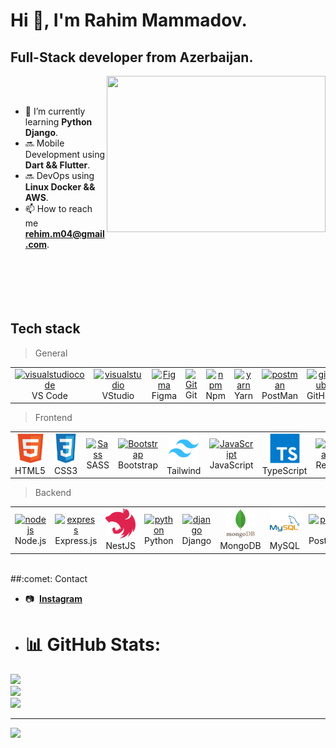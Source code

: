 <h1 align="left">Hi 👋, I'm Rahim Mammadov.</h1>

<div>

</div>
 
<h2 align="left">Full-Stack developer from Azerbaijan.</h2>
<a>
  <img src="https://raw.githubusercontent.com/abhisheknaiidu/abhisheknaiidu/master/code.gif" alt="" align="right" width="350" height="250"/>
</a>
<br>
<br>



- 🌱 I’m currently learning **Python Django**.
- 🔜 Mobile Development using **Dart && Flutter**.
- 🔜 DevOps using **Linux Docker && AWS**.
- 📫 How to reach me **rehim.m04@gmail.com**.
  <br>
  <br>
  <br>
  <br>
  <br>
  <br>




<h2 align="left" id="rahim-stack">Tech stack</h2>

>  General
 
<table width='100%'>
  <tr>
   <td align="center" width="96"> 
        <a href="https://code.visualstudio.com/" target="_blank" rel="noreferrer"> 
            <img src="https://upload.wikimedia.org/wikipedia/commons/thumb/9/9a/Visual_Studio_Code_1.35_icon.svg/1200px-Visual_Studio_Code_1.35_icon.svg.png" alt="visualstudiocode" width="48" height="48"/> 
        </a>
        <br>VS Code
    </td>
   <td align="center" width="96"> 
        <a href="https://visualstudio.microsoft.com/" target="_blank" rel="noreferrer"> 
            <img src="https://upload.wikimedia.org/wikipedia/commons/thumb/2/2c/Visual_Studio_Icon_2022.svg/800px-Visual_Studio_Icon_2022.svg.png" alt="visualstudio" width="48" height="48"/> 
        </a>
        <br>VStudio
    </td>
    <td align="center" width="96">
      <a href="https://www.figma.com/" >
        <img src="https://upload.wikimedia.org/wikipedia/commons/3/33/Figma-logo.svg" width="45" height="45" alt="Figma" />
      </a>
      <br>Figma
    </td>
    <td align="center" width="96">
      <a href="https://git-scm.com/" >
        <img src="https://upload.wikimedia.org/wikipedia/commons/thumb/3/3f/Git_icon.svg/1200px-Git_icon.svg.png" width="48" height="48" alt="Git" />
      </a>
      <br>Git
    </td>
    <td align="center" width="96"> 
      <a href="https://www.npmjs.com/" >
        <img src="https://brandeps.com/icon-download/N/Npm-icon-vector-05.svg" width="48" height="48" alt="npm" />
      </a>
      <br>Npm
    </td>
   <td align="center" width="96"> 
      <a href="https://yarnpkg.com/" >
        <img src="https://seeklogo.com/images/Y/yarn-logo-F5E7A65FA2-seeklogo.com.png" width="48" height="48" alt="yarn" />
      </a>
      <br>Yarn
    </td>
    <td align="center" width="96"> 
        <a href="https://www.postman.com/" target="_blank" rel="noreferrer"> 
            <img src="https://www.vectorlogo.zone/logos/getpostman/getpostman-icon.svg" alt="postman" width="48" height="48"/> 
        </a>
        <br>PostMan
    </td>
   <td align="center" width="96"> 
        <a href="https://github.com/" target="_blank" rel="noreferrer"> 
            <img src="https://static-00.iconduck.com/assets.00/github-icon-2048x1988-jzvzcf2t.png" alt="github" width="48" height="48"/> 
        </a>
        <br>GitHub
    </td>
   <td align="center" width="96">
        <a href="https://www.docker.com/" target="_blank" rel="noreferrer"> 
            <img src="https://upload.wikimedia.org/wikipedia/commons/e/ea/Docker_%28container_engine%29_logo_%28cropped%29.png" alt="docker" width="72" height="48"/> 
        </a>
        <br>Docker
    </td>
  </tr> 
</table>

>  Frontend
 
<table width='100%'> 
    <tr>
        <td align="center" width="96">
            <a href="#rahim-stack">
              <img src="https://raw.githubusercontent.com/devicons/devicon/1119b9f84c0290e0f0b38982099a2bd027a48bf1/icons/html5/html5-original.svg" width="48" height="48" alt="Html5" />
            </a>
            <br>HTML5
        </td>
        <td align="center" width="96"> 
            <a href="#rahim-stack" >
              <img src="https://raw.githubusercontent.com/devicons/devicon/1119b9f84c0290e0f0b38982099a2bd027a48bf1/icons/css3/css3-original.svg" width="48" height="48" alt="css3" />
            </a>
            <br>CSS3
        </td>
        <td align="center" width="96">
            <a href="https://sass-lang.com/">
              <img src="https://brandeps.com/icon-download/S/Sass-icon-vector-04.svg" width="48" height="48" alt="Sass" />
            </a>
            <br>SASS
        </td>
        <td align="center" width="96">
            <a href="https://getbootstrap.com/">
              <img src="https://getbootstrap.com/docs/5.3/assets/brand/bootstrap-logo-shadow.png" width="56" height="48" alt="Bootstrap" />
            </a>
            <br>Bootstrap
        </td>
            <td align="center" width="96">
            <a href="https://tailwindcss.com/">
              <img src="https://raw.githubusercontent.com/devicons/devicon/master/icons/tailwindcss/tailwindcss-plain.svg" width="48" height="48" alt="Bootstrap" />
            </a>
            <br>Tailwind
        </td>
    <td align="center" width="96">
      <a href="#rahim-stack">
        <img src="https://upload.wikimedia.org/wikipedia/commons/thumb/9/99/Unofficial_JavaScript_logo_2.svg/1024px-Unofficial_JavaScript_logo_2.svg.png" width="48" height="48" alt="JavaScript"/>
      </a>
      <br>JavaScript
    </td>
    <td align="center" width="96">
        <a href="https://www.typescriptlang.org/" target="_blank" rel="noreferrer"> <img src="https://raw.githubusercontent.com/devicons/devicon/master/icons/typescript/typescript-original.svg"             alt="typescript" width="48" height="48"/> </a>
        <br>TypeScript
      </td>
      <td align="center" width="96">
      <a href="https://react.dev/">
        <img src="https://upload.wikimedia.org/wikipedia/commons/thumb/a/a7/React-icon.svg/2300px-React-icon.svg.png" width="56" height="48" alt="React" />
      </a>
      <br>React 
    </td>
    </td>
  <td align="center" width="96">
        <a href="https://nextjs.org/" target="_blank" rel="noreferrer"> 
            <img src="https://www.drupal.org/files/project-images/nextjs-icon-dark-background.png" alt="nextjs"     
            width="48" height="48"/> 
        </a>
      <br>Next.js
    </td>
    <td align="center" width="96">
        <a href="https://redux.js.org/" target="_blank" rel="noreferrer"> 
            <img src="https://raw.githubusercontent.com/devicons/devicon/master/icons/redux/redux-original.svg" alt="redux" width="48" height="48"/> 
        </a>
        <br>Redux
    </td>
  </tr> 
</table>

>  Backend
 
<table width='100%'> 
    <tr>
    <td align="center" width="96">
        <a href="https://nodejs.org/en" target="_blank" rel="noreferrer"> 
            <img src="https://seeklogo.com/images/N/nodejs-logo-FBE122E377-seeklogo.com.png" alt="nodejs" width="48" height="48"/> 
        </a>
      <br>Node.js
    </td>
     <td align="center" width="96">
        <a href="https://expressjs.com/" target="_blank" rel="noreferrer"> 
            <img src="https://raw.githubusercontent.com/danielcranney/readme-generator/main/public/icons/skills/express-colored-dark.svg" alt="express" width="48" height="48"/> 
        </a>
      <br>Express.js
    </td>
    <td align="center" width="96">
        <a href="https://nestjs.com/" target="_blank" rel="noreferrer"> 
            <img src="https://raw.githubusercontent.com/devicons/devicon/master/icons/nestjs/nestjs-plain.svg" alt="nestjs" width="48" height="48"/> 
        </a>
      <br>NestJS
    </td>
     <td align="center" width="96">
        <a href="https://www.python.org/" target="_blank" rel="noreferrer"> 
            <img src="https://upload.wikimedia.org/wikipedia/commons/thumb/c/c3/Python-logo-notext.svg/1869px-Python-logo-notext.svg.png" alt="python" width="48" height="48"/> 
        </a>
      <br>Python
    </td>
    <td align="center" width="96">
        <a href="https://www.djangoproject.com/" target="_blank" rel="noreferrer"> 
            <img src="https://cdn.worldvectorlogo.com/logos/django.svg" alt="django" width="48" height="48"/> 
        </a>
      <br>Django 
    </td>
     <td align="center" width="96">
        <a href="https://www.mongodb.com/" target="_blank" rel="noreferrer"> 
            <img src="https://raw.githubusercontent.com/devicons/devicon/master/icons/mongodb/mongodb-original-wordmark.svg" alt="mongodb" width="48" height="48"/> 
        </a>
      <br>MongoDB
    </td>
    <td align="center" width="96">
        <a href="https://www.mysql.com/" target="_blank" rel="noreferrer"> 
            <img src="https://raw.githubusercontent.com/devicons/devicon/master/icons/mysql/mysql-original-wordmark.svg" alt="mysql" width="48" height="48"/> 
        </a>
        <br>MySQL
    </td>
    <td align="center" width="96">
        <a href="https://www.postgresql.org/" target="_blank" rel="noreferrer"> 
            <img src="https://raw.githubusercontent.com/danielcranney/readme-generator/main/public/icons/skills/postgresql-colored.svg" alt="postgresql" width="48" height="48"/> 
        </a>
        <br>PostgreSQL
    </td>
     <td align="center" width="96">
        <a href="https://www.prisma.io/" target="_blank" rel="noreferrer"> 
            <img src="https://www.svgrepo.com/show/374002/prisma.svg" alt="prisma" width="48" height="48"/> 
        </a>
        <br>Prisma
    </td>
     <td align="center" width="96"> 
        <a href="https://graphql.org/" target="_blank" rel="noreferrer"> 
            <img src="https://upload.wikimedia.org/wikipedia/commons/thumb/1/17/GraphQL_Logo.svg/2048px-GraphQL_Logo.svg.png" alt="graphql" width="48" height="48"/> 
        </a>
        <br>GraphQL
    </td>
  </tr> 
</table>

<br>
##:comet: Contact
<a href="#">
  <img align="right"/>
</a>


- :camera: &nbsp;**[Instagram](https://www.instagram.com/_rahimos_44/)**

- # 📊 GitHub Stats:
![](https://github-readme-stats.vercel.app/api?username=RehimMammadov&theme=dark&hide_border=false&include_all_commits=false&count_private=false)<br/>
![](https://github-readme-streak-stats.herokuapp.com/?user=RehimMammadov&theme=dark&hide_border=false)<br/>
![](https://github-readme-stats.vercel.app/api/top-langs/?username=RehimMammadov&theme=dark&hide_border=false&include_all_commits=false&count_private=false&layout=compact)

---
[![](https://visitcount.itsvg.in/api?id=RehimMammadov&icon=0&color=0)](https://visitcount.itsvg.in)

<!-- Proudly created with GPRM ( https://gprm.itsvg.in ) -->

<br>
    
